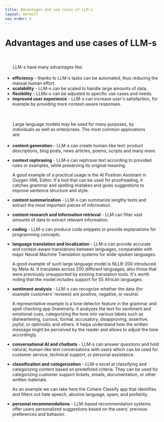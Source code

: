 ```yaml
---
title: Advantages and use cases of LLM-s
layout: default
nav_order: 5
---
```


# Advantages and use cases of LLM-s


<p style= "padding: 35px 25px 5px;">LLM-s have many advantages like:</p>

- **efficiency** - thanks to LLM-s tasks can be automated, thus reducing the manual human effort.
- **scalability** - LLM-s can be scaled to handle large amounts of data.
- **flexibility** - LLMs-s can be adjusted to specific use cases and needs.  
- **improved user experience** - LLM-s can increase user's satisfaction, for example by providing more context-aware responses.

<p style= "padding: 35px 25px 5px;">Large language models may be used for many purposes, by individuals as well as enterprises. The most common applications are:</p>

- **content generation** - LLM-s can create human-like text: product descriptions, blog posts, news articles, poems, scripts and many more.
- **context rephrasing** - LLM-s can rephrase text according to provided rules or examples, while preserving its original meaning.
  
  A good example of a practical usage is the AI Positron Assistant in Oxygen XML Editor. It'a tool that can be used for proofreading, it catches grammar and spelling mistakes and gives suggestions to improve sentence structure and style.

- **content summarization** - LLM-s can summarize lengthy texts and extract the most important pieces of information.
- **content research and information retrieval** - LLM can filter vast amounts of data to extract relevant information.
- **coding** - LLM-s can produce code snippets or provide explanations for programming concepts.
- **language translation and localization** - LLM-s can provide accurate and context-aware translations between languages, comparable with major Neural Machine Translation systems for wide-spoken languages. 
  
  A good example of such large language model is NLLB-200 introduced by Meta AI. It translates across 200 different languages, also those that were previously unsupported by existing translation tools. It's worth noting that the model includes support for 55 African languages.

- **sentiment analysis** - LLM-s can recognize whether the data (for example customers' reviews) are positive, negative, or neutral.
  
  A representative example is a tone detector feature in the grammar and spell checking app Grammarly. It analyzes the text for sentiment and emotional cues, categorizing the tone into various labels such as disheartening, curious, formal, accusatory, disapproving, assertive, joyful, or optimistic and others. It helps understand how the written message might be perceived by the reader and allows to adjust the tone accordingly.

- **conversational AI and chatbots** - LLM-s can answer questions and hold natural, human-like text conversations with users which can be used for customer service, technical support, or personal assistance. 
- **classification and categorization** - LLM-s excel at classifying and categorizing content based on predefined criteria. They can be used for categorizing customer support tickets, emails, documentation, or other written materials.
  
  As an example we can take here the Cohere Classify app that identifies and filters out hate speech, abusive language, spam, and profanity.

- **personal recommendations** - LLM-based recommendation systems offer users personalized suggestions based on the users' previous preferences and behavior.
